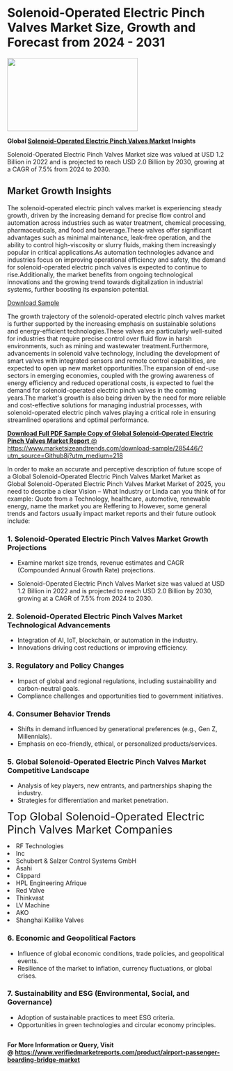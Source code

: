<H1>Solenoid-Operated Electric Pinch Valves Market Size, Growth and Forecast from 2024 - 2031</H1><img class="aligncenter size-medium wp-image-584254" src="https://thirdeyenews.in/wp-content/uploads/2024/09/Global-Market-Research-300x168.jpeg" alt="" width="300" height="168" /><p><strong>Global&nbsp;<a href="https://www.marketsizeandtrends.com/download-sample/285446/?utm_source=Github8j?utm_medium=218">Solenoid-Operated Electric Pinch Valves Market</a> Insights</strong></p><p>Solenoid-Operated Electric Pinch Valves Market size was valued at USD 1.2 Billion in 2022 and is projected to reach USD 2.0 Billion by 2030, growing at a CAGR of 7.5% from 2024 to 2030.</p><p><h2>Market Growth Insights</h2> <p>The solenoid-operated electric pinch valves market is experiencing steady growth, driven by the increasing demand for precise flow control and automation across industries such as water treatment, chemical processing, pharmaceuticals, and food and beverage.These valves offer significant advantages such as minimal maintenance, leak-free operation, and the ability to control high-viscosity or slurry fluids, making them increasingly popular in critical applications.As automation technologies advance and industries focus on improving operational efficiency and safety, the demand for solenoid-operated electric pinch valves is expected to continue to rise.Additionally, the market benefits from ongoing technological innovations and the growing trend towards digitalization in industrial systems, further boosting its expansion potential.</p> <p><a href="download-sample-link">Download Sample</a></p> <p>The growth trajectory of the solenoid-operated electric pinch valves market is further supported by the increasing emphasis on sustainable solutions and energy-efficient technologies.These valves are particularly well-suited for industries that require precise control over fluid flow in harsh environments, such as mining and wastewater treatment.Furthermore, advancements in solenoid valve technology, including the development of smart valves with integrated sensors and remote control capabilities, are expected to open up new market opportunities.The expansion of end-use sectors in emerging economies, coupled with the growing awareness of energy efficiency and reduced operational costs, is expected to fuel the demand for solenoid-operated electric pinch valves in the coming years.The market's growth is also being driven by the need for more reliable and cost-effective solutions for managing industrial processes, with solenoid-operated electric pinch valves playing a critical role in ensuring streamlined operations and optimal performance.</p> <p><a href="get-more-link"></p><p><span class=""><strong>Download Full PDF Sample Copy of Global Solenoid-Operated Electric Pinch Valves Market Report</strong> @ <a href="https://www.marketsizeandtrends.com/download-sample/285446/?utm_source=Github8j?utm_medium=218" target="_blank">https://www.marketsizeandtrends.com/download-sample/285446/?utm_source=Github8j?utm_medium=218</a></span></p><p>In order to make an accurate and perceptive description of future scope of a Global&nbsp;Solenoid-Operated Electric Pinch Valves Market Market as Global&nbsp;Solenoid-Operated Electric Pinch Valves Market Market of 2025, you need to describe a clear Vision &ndash; What Industry or Linda can you think of for example: Quote from a Technology, healthcare, automotive, renewable energy, name the market you are Reffering to.However, some general trends and factors usually impact market reports and their future outlook include:</p><h3>1.&nbsp;<strong>Solenoid-Operated Electric Pinch Valves Market Growth Projections</strong></h3><ul><li>Examine market size trends, revenue estimates and CAGR (Compounded Annual Growth Rate) projections.</li><li><p>Solenoid-Operated Electric Pinch Valves Market size was valued at USD 1.2 Billion in 2022 and is projected to reach USD 2.0 Billion by 2030, growing at a CAGR of 7.5% from 2024 to 2030.</p></li></ul><h3>2.&nbsp;<strong>Solenoid-Operated Electric Pinch Valves Market Technological Advancements</strong></h3><ul><li>Integration of AI, IoT, blockchain, or automation in the industry.</li><li>Innovations driving cost reductions or improving efficiency.</li></ul><h3>3.&nbsp;<strong>Regulatory and Policy Changes</strong></h3><ul><li>Impact of global and regional regulations, including sustainability and carbon-neutral goals.</li><li>Compliance challenges and opportunities tied to government initiatives.</li></ul><h3>4.&nbsp;<strong>Consumer Behavior Trends</strong></h3><ul><li>Shifts in demand influenced by generational preferences (e.g., Gen Z, Millennials).</li><li>Emphasis on eco-friendly, ethical, or personalized products/services.</li></ul><h3>5.&nbsp;<strong>Global Solenoid-Operated Electric Pinch Valves Market Competitive Landscape</strong></h3><ul><li>Analysis of key players, new entrants, and partnerships shaping the industry.</li><li>Strategies for differentiation and market penetration.</li></ul><p data-pm-slice="1 1 []"><span style="color: inherit; font-family: inherit; font-size: 25px;">Top Global Solenoid-Operated Electric Pinch Valves Market Companies</span></p><div class="" data-test-id=""><p><li>RF Technologies</li><li>Inc</li><li> Schubert & Salzer Control Systems GmbH</li><li> Asahi</li><li> Clippard</li><li> HPL Engineering Afrique</li><li> Red Valve</li><li> Thinkvast</li><li> LV Machine</li><li> AKO</li><li> Shanghai Kailike Valves</li></p></div><h3>6.&nbsp;<strong>Economic and Geopolitical Factors</strong></h3><ul><li>Influence of global economic conditions, trade policies, and geopolitical events.</li><li>Resilience of the market to inflation, currency fluctuations, or global crises.</li></ul><h3>7.&nbsp;<strong>Sustainability and ESG (Environmental, Social, and Governance)</strong></h3><ul><li>Adoption of sustainable practices to meet ESG criteria.</li><li>Opportunities in green technologies and circular economy principles.</li></ul><h2><strong style="font-size: 14px;">For More Information or Query, Visit @&nbsp;</strong><a style="background-color: #ffffff; font-size: 14px;" href="https://www.marketsizeandtrends.com/report/solenoid-operated-electric-pinch-valves-market/" target="_blank">https://www.verifiedmarketreports.com/product/airport-passenger-boarding-bridge-market</a></h2>